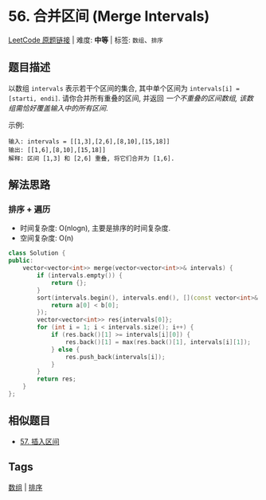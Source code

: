 # 56. 合并区间 (Merge Intervals)

[LeetCode 原题链接](https://leetcode.cn/problems/merge-intervals/) | 难度: **中等** | 标签: `数组`、`排序`

## 题目描述

以数组 `intervals` 表示若干个区间的集合, 其中单个区间为 `intervals[i] = [starti, endi]`. 请你合并所有重叠的区间, 并返回 _一个不重叠的区间数组, 该数组需恰好覆盖输入中的所有区间_.

示例:

```plaintext
输入: intervals = [[1,3],[2,6],[8,10],[15,18]]
输出: [[1,6],[8,10],[15,18]]
解释: 区间 [1,3] 和 [2,6] 重叠, 将它们合并为 [1,6].
```

## 解法思路

### 排序 + 遍历

- 时间复杂度: O(nlogn), 主要是排序的时间复杂度.
- 空间复杂度: O(n)

```cpp
class Solution {
public:
    vector<vector<int>> merge(vector<vector<int>>& intervals) {
        if (intervals.empty()) {
            return {};
        }
        sort(intervals.begin(), intervals.end(), [](const vector<int>& a, const vector<int>& b) {
            return a[0] < b[0];
        });
        vector<vector<int>> res{intervals[0]};
        for (int i = 1; i < intervals.size(); i++) {
            if (res.back()[1] >= intervals[i][0]) {
                res.back()[1] = max(res.back()[1], intervals[i][1]);
            } else {
                res.push_back(intervals[i]);
            }
        }
        return res;
    }
};
```

## 相似题目

- [57. 插入区间](https://leetcode.cn/problems/insert-interval/)

## Tags

[数组](/tags/array.md) | [排序](/tags/sorting.md)
